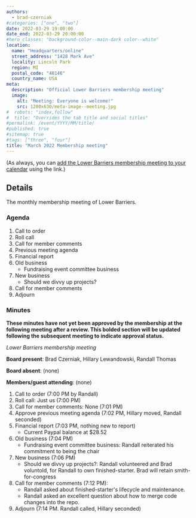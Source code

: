 ```yaml
---
authors:
  - brad-czerniak
#categories: ["one", "two"]
date: 2022-03-29 19:00:00
date_end: 2022-03-29 20:00:00
#hero_classes: "background-color--main-dark color--white"
location:
  name: "Headquarters/online"
  street_address: "1428 Mark Ave"
  locality: Lincoln Park
  region: MI
  postal_code: "48146"
  country_name: USA
meta:
  description: "Official Lower Barriers membership meeting"
  image:
    alt: "Meeting: Everyone is welcome!"
    src: 1200x630/meta-image--meeting.jpg
#  robots: "index,follow"
#  title: "Overrides the tab title and social titles"
#permalink: /event/YYYY/MM/title/
#published: true
#sitemap: true
#tags: ["three", "four"]
title: "March 2022 Membership meeting"
---
```


(As always, you can [add the Lower Barriers membership meeting to your calendar](http://bit.ly/lowerbarriers) using the link.)

## Details

The monthly membership meeting of Lower Barriers.

### Agenda

  1. Call to order
  2. Roll call
  3. Call for member comments
  4. Previous meeting agenda
  5. Financial report
  6. Old business
      * Fundraising event committee business
  8. New business
      * Should we divvy up projects?
  10. Call for member comments
  11. Adjourn

### Minutes

**These minutes have not yet been approved by the membership at the following meeting after a review. This bolded section
will be updated following the subsequent meeting to indicate approval status.**

_Lower Barriers membership meeting_

**Board present**: Brad Czerniak, Hillary Lewandowski, Randall Thomas

**Board absent**: (none)

**Members/guest attending**: (none)

  1. Call to order (7:00 PM by Randall)
  2. Roll call: Just us (7:00 PM)
  3. Call for member comments: None (7:01 PM)
  4. Approve previous meeting agenda (7:02 PM, Hillary moved, Randall seconded)
  5. Financial report (7:03 PM, nothing new to report)
      * Current Paypal balance at $28.52
  7. Old business (7:04 PM)
      * Fundraising event committee business: Randall reiterated his commitment to being the chair
  8. New business (7:06 PM)
      * Should we divvy up projects?: Randall volunteered and Brad voluntold, for Randall to own finished-starter. Brad will retain smith-for-congress
  10. Call for member comments (7:12 PM): 
      * Randall asked about finished-starter's lifecycle and maintenance.
      * Randall asked an excellent question about how to merge code changes into the repo.
  12. Adjourn (7:14 PM. Randall called, Hillary seconded)
